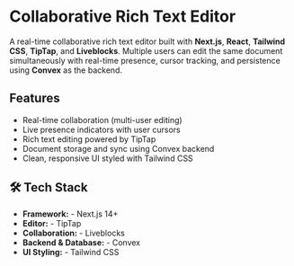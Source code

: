 # Collaborative Rich Text Editor

A real-time collaborative rich text editor built with **Next.js**, **React**, **Tailwind CSS**, **TipTap**, and **Liveblocks**. Multiple users can edit the same document simultaneously with real-time presence, cursor tracking, and persistence using **Convex** as the backend.

##  Features

- Real-time collaboration (multi-user editing)
- Live presence indicators with user cursors
- Rich text editing powered by TipTap
- Document storage and sync using Convex backend
- Clean, responsive UI styled with Tailwind CSS

## 🛠️ Tech Stack

- **Framework:** - Next.js 14+
- **Editor:** - TipTap
- **Collaboration:** - Liveblocks
- **Backend & Database:** - Convex 
- **UI Styling:** - Tailwind CSS 
